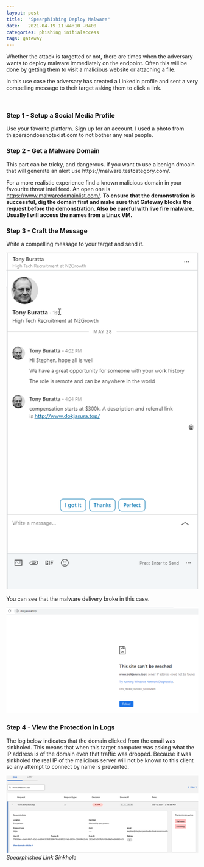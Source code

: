 ```yaml
---
layout: post
title:  "Spearphishing Deploy Malware"
date:   2021-04-19 11:44:10 -0400
categories: phishing initialaccess
tags: gateway
---
```


<p>
Whether the attack is targetted or not, there are times when the adversary wants to deploy malware immediately on the endpoint. Often this will be done by getting them to visit a malicious website or attaching a file.
</p>
  
<p>
In this use case the adversary has created a LinkedIn profile and sent a very compelling message to their target asking them to click a link.
</p>
<br>


<h3>Step 1 - Setup a Social Media Profile</h3>

<p>
Use your favorite platform. Sign up for an account. I used a photo from thispersondoesnotexist.com to not bother any real people.
</p>


<h3>Step 2 - Get a Malware Domain</h3>

<p>
This part can be tricky, and dangerous. If you want to use a benign dmoain that will generate an alert use https://malware.testcategory.com/.
</p>

<p>
For a more realistic experience find a known malicious domain in your favourite threat intel feed. An open one is <a href="https://www.malwaredomainlist.com/" target="_blank">https://www.malwaredomainlist.com/</a>. <b>To ensure that the demonstration is successful, dig the domain first and make sure that Gateway blocks the request before the demonstration. Also be careful with live fire malware. Usually I will access the names from a Linux VM.</b>
</p>


<h3>Step 3 - Craft the Message</h3>

<p>
Write a compelling message to your target and send it.
</p>

<img src="/images/spearphish-malware-linkedin.png" alt="Spearphish Malware LinkedIn">

<br>
<p>
You can see that the malware delivery broke in this case.
</p>
<img src="/images/spearphish-malware-sinkhole.png" alt="Spearphish Malware Delivery">

<h3>Step 4 - View the Protection in Logs</h3>

<p>
The log below indicates that the domain clicked from the email was sinkholed. This means that when this target computer was asking what the IP address is of the domain even that traffic was dropped. Because it was sinkholed the real IP of the malicious server will not be known to this client so any attempt to connect by name is prevented.
</p>

<img src="/images/spearphish-results.png">
<i>Spearphished Link Sinkhole</i>
